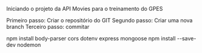 Iniciando o projeto da API Movies para o treinamento do GPES

Primeiro passo: Criar o repositório do GIT
Segundo passo: Criar uma nova branch
Terceiro passo: commitar

npm install body-parser cors dotenv express mongoose
npm install --save-dev nodemon